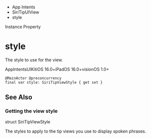 

- App Intents
- SiriTipUIView
-  style 

Instance Property

# style

The style to use for the view.

AppIntentsUIKitiOS 16.0+iPadOS 16.0+visionOS 1.0+

``` source
@MainActor @preconcurrency
final var style: SiriTipViewStyle { get set }
```

## See Also

### Getting the view style

struct SiriTipViewStyle

The styles to apply to the tip views you use to display spoken phrases.

